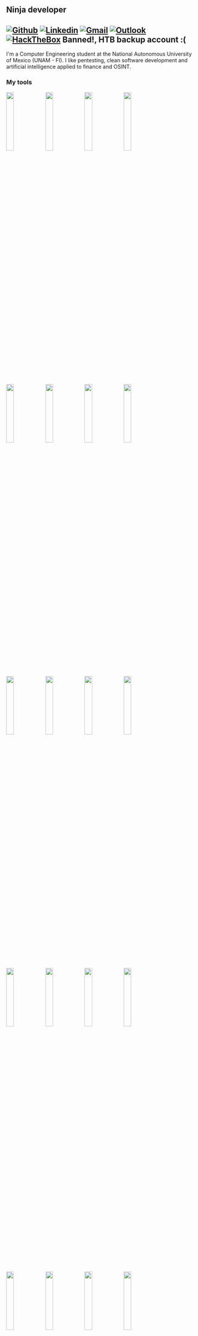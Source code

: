 ## Ninja developer

[![Github](https://img.shields.io/badge/-Github-000?style=flat&logo=Github&logoColor=white)](https://github.com/ValdrST)
[![Linkedin](https://img.shields.io/badge/-LinkedIn-blue?style=flat&logo=Linkedin&logoColor=white)](https://www.linkedin.com/in/valdrst/)
[![Gmail](https://img.shields.io/badge/-Gmail-c14438?style=flat&logo=Gmail&logoColor=white)](mailto:valdr.stiglitz@gmail.com)
[![Outlook](https://img.shields.io/badge/-Outlook-0078D4?style=flat&logo=Microsoft-Outlook&logoColor=white)](mailto:dark_reggae_93@comunidad.unam.mx)
[![HackTheBox](https://www.hackthebox.eu/badge/image/162581)](https://www.hackthebox.eu/profile/162581) Banned!, HTB backup account :( 
--

I'm a Computer Engineering student at the National Autonomous University of Mexico (UNAM - FI). 
I like pentesting, clean software development and artificial intelligence applied to finance and OSINT.

### My tools

  <code><a href="https://valdrst.github.io/"><img width="20%" src="https://www.vectorlogo.zone/logos/docker/docker-official.svg"></a></code>
  <code><a href="https://valdrst.github.io/"><img width="20%" src="https://www.vectorlogo.zone/logos/git-scm/git-scm-ar21.svg"></a></code>
  <code><a href="https://valdrst.github.io/"><img width="20%" src="https://www.vectorlogo.zone/logos/golang/golang-official.svg"></a></code>
  <code><a href="https://valdrst.github.io/"><img width="20%" src="https://www.vectorlogo.zone/logos/linux/linux-ar21.svg"></a></code>
</br>
  <code><a href="https://valdrst.github.io/"><img width="20%" src="https://upload.wikimedia.org/wikipedia/commons/9/96/Sass_Logo_Color.svg"></a></code>
  <code><a href="https://valdrst.github.io/"><img width="20%" src="https://upload.wikimedia.org/wikipedia/commons/b/bb/WxWidgets.svg"></a></code>
  <code><a href="https://valdrst.github.io/"><img width="20%" src="https://www.vectorlogo.zone/logos/gimp/gimp-ar21.svg"></a></code>
<code><a href="https://valdrst.github.io/"><img width="20%" src="https://upload.wikimedia.org/wikipedia/commons/3/3c/Logo_Blender.svg"></a></code>
  </br>
  <code><a href="https://valdrst.github.io/"><img width="20%" src="https://www.vectorlogo.zone/logos/python/python-ar21.svg"></a></code>
  <code><a href="https://valdrst.github.io/"><img width="20%" src="https://upload.wikimedia.org/wikipedia/commons/9/99/Unofficial_JavaScript_logo_2.svg"></a></code>
  <code><a href="https://valdrst.github.io/"><img width="20%" src="https://www.vectorlogo.zone/logos/ruby-lang/ruby-lang-vertical.svg"></a></code>
<code><a href="https://valdrst.github.io/"><img width="20%" src="https://www.vectorlogo.zone/logos/php/php-ar21.svg"></a></code>
  </br>
  <code><a href="https://valdrst.github.io/"><img width="20%" src="https://www.vectorlogo.zone/logos/jquery/jquery-official.svg"></a></code>
<code><a href="https://valdrst.github.io/"><img width="20%" src="https://www.vectorlogo.zone/logos/tensorflow/tensorflow-ar21.svg"></a></code>
  <code><a href="https://valdrst.github.io/"><img width="20%" src="https://www.vectorlogo.zone/logos/npmjs/npmjs-ar21.svg"></a></code>
  <code><a href="https://valdrst.github.io/"><img width="20%" src="https://www.vectorlogo.zone/logos/java/java-ar21.svg"></a></code>

  <br/>
  <code><a href="https://valdrst.github.io/"><img width="20%" src="https://www.vectorlogo.zone/logos/swift/swift-official.svg"></a></code>
  <code><a href="https://valdrst.github.io/"><img width="20%" src="https://www.vectorlogo.zone/logos/kotlinlang/kotlinlang-ar21.svg"></a></code>
  <code><a href="https://valdrst.github.io/"><img width="20%" src="https://www.vectorlogo.zone/logos/android/android-ar21.svg"></a></code>
  <code><a href="https://valdrst.github.io/"><img width="20%" src="https://www.vectorlogo.zone/logos/flutterio/flutterio-ar21.svg"></a></code>  
  </br>
  <code><a href="https://valdrst.github.io/"><img width="20%" src="https://www.vectorlogo.zone/logos/mysql/mysql-ar21.svg"></a></code>
  <code><a href="https://valdrst.github.io/"><img width="20%" src="https://www.vectorlogo.zone/logos/mongodb/mongodb-ar21.svg"></a></code>
  <code><a href="https://valdrst.github.io/"><img width="20%" src="https://www.vectorlogo.zone/logos/postgresql/postgresql-ar21.svg"></a></code>
  <code><a href="https://valdrst.github.io/"><img width="20%" src="https://www.vectorlogo.zone/logos/oracle/oracle-ar21.svg"></a></code>
  </br>
  <code><a href="https://valdrst.github.io/"><img width="20%" src="https://upload.wikimedia.org/wikipedia/commons/d/d5/Rust_programming_language_black_logo.svg"></a></code>
  <code><a href="https://valdrst.github.io/"><img width="20%" src="https://upload.wikimedia.org/wikipedia/commons/e/e9/Opengl-logo.svg"></a></code>
  <code><a href="https://valdrst.github.io/"><img width="20%" src="https://upload.wikimedia.org/wikipedia/commons/3/35/The_C_Programming_Language_logo.svg"></a></code>
  <code><a href="https://valdrst.github.io/"><img width="20%" src="https://upload.wikimedia.org/wikipedia/commons/1/18/ISO_C%2B%2B_Logo.svg"></a></code>
</p>

### git dev "CV":
<p>
  <a href="https://valdrst.github.io/">
    <img width="100%" align="right" alt="Angel's github stats" src="https://github-readme-stats.vercel.app/api?username=valdrST&show_icons=true&hide_border=true" />
  </a>
  </p>
